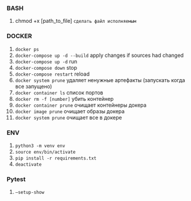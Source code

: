 ### BASH

1. chmod +x [path_to_file] `сделать файл исполняемым`

### DOCKER

1. `docker ps`
2. `docker-compose up -d --build` apply changes if sources had changed
3. `docker-compose up -d`  run
4. `docker-compose down`  stop
5. `docker-compose restart` reload
6. `docker system prune` удаляет ненужные артефакты (запускать когда все запущено)
7. `docker container ls` список портов
8. `docker rm -f [number]` убить контейнер
9. `docker container prune` очищает контейнеры докера
10. `docker image prune` очищает образы докера
11. `docker system prune` очищает все в докере

### ENV

1. `python3 -m venv env`
2. `source env/bin/activate`
3. `pip install -r requirements.txt`
4. `deactivate`

### Pytest

1. `—setup-show`
